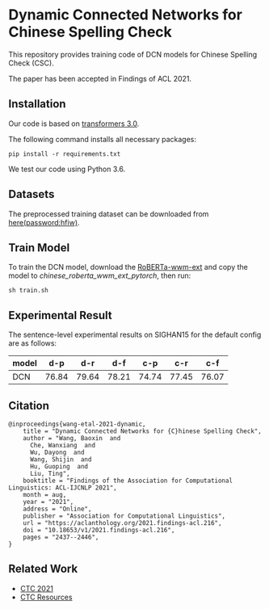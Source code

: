 # Dynamic Connected Networks for Chinese Spelling Check

This repository provides training code of DCN models for Chinese Spelling Check (CSC).

The paper has been accepted in Findings of ACL 2021.


## Installation
Our code is based on [transformers 3.0](https://github.com/huggingface/transformers/tree/v3.0.0).

The following command installs all necessary packages:
```
pip install -r requirements.txt
```
We test our code using Python 3.6.


## Datasets
The preprocessed training dataset can be downloaded from [here(password:hfiw)](https://pan.baidu.com/s/161ae-g2A7M0KnpJI79hLWg).


## Train Model
To train the DCN model, download the [RoBERTa-wwm-ext](https://github.com/ymcui/Chinese-BERT-wwm) and copy the model to *chinese_roberta_wwm_ext_pytorch*, then run:
```
sh train.sh
```

## Experimental Result
The sentence-level experimental results on SIGHAN15 for the default config are as follows:

| model | d-p | d-r | d-f | c-p | c-r | c-f |
| - | - | - | - | - | - | - |
| DCN | 76.84 | 79.64 | 78.21 | 74.74 | 77.45 | 76.07 |


## Citation
```
@inproceedings{wang-etal-2021-dynamic,
    title = "Dynamic Connected Networks for {C}hinese Spelling Check",
    author = "Wang, Baoxin  and
      Che, Wanxiang  and
      Wu, Dayong  and
      Wang, Shijin  and
      Hu, Guoping  and
      Liu, Ting",
    booktitle = "Findings of the Association for Computational Linguistics: ACL-IJCNLP 2021",
    month = aug,
    year = "2021",
    address = "Online",
    publisher = "Association for Computational Linguistics",
    url = "https://aclanthology.org/2021.findings-acl.216",
    doi = "10.18653/v1/2021.findings-acl.216",
    pages = "2437--2446",
}
```

## Related Work
* [CTC 2021](https://github.com/destwang/CTC2021)
* [CTC Resources](https://github.com/destwang/CTCResources)
